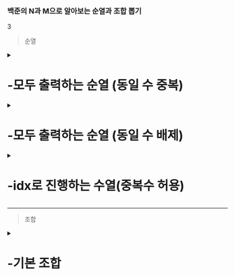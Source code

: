 ### 백준의 N과 M으로 알아보는 순열과 조합 뽑기
3
> 순열
 
<details> <summary> <h1>-모두 출력하는 순열 (동일 수 중복) </h1> </summary>

[N과M 1](https://www.acmicpc.net/problem/15649)       
        
[##_Image|kage@JKOul/btrt0M7qsbk/kddfgxNs0LO7KiBWUkD5zK/img.png|CDM|1.3|{"originWidth":1030,"originHeight":459,"style":"alignCenter"}_##]

```java
static class Permutation{
        int n;
        int r;
        int now[];
        ArrayList<ArrayList<Integer>> result;

        public Permutation(int n, int r){
            this.n = n;
            this.r = r;
            now = new int[r];
            result = new ArrayList<>();
        }

        public void perm(int[] arr, int depth){
            if(depth == r){
                for(int i = 0; i < now.length; i++){
                    System.out.print(now[i] + " ");
                }
                System.out.println();
                return;
            }
            for(int i = 0; i < n; i++){ //방문 처리 없이 모두 처리한다.
                now[depth] = arr[i];
                perm(arr, depth+1);
            }
        }
    }
```
  
</details>  

<details> <summary> <h1>-모두 출력하는 순열 (동일 수 배제) </h1> </summary>
        
[N과M 3](https://www.acmicpc.net/problem/15651)           

[##_Image|kage@JKOul/btrt0M7qsbk/kddfgxNs0LO7KiBWUkD5zK/img.png|CDM|1.3|{"originWidth":1030,"originHeight":459,"style":"alignCenter"}_##]

```java
static class Permutation{
        int n;
        int r;
        int now[];
        ArrayList<ArrayList<Integer>> result;

        public Permutation(int n, int r){
            this.n = n;
            this.r = r;
            now = new int[r];
            result = new ArrayList<>();
        }

        public void perm(int[] arr, int depth){
            if(depth == r){
                for(int i = 0; i < now.length; i++){
                    System.out.print(now[i] + " ");
                }
                System.out.println();
                return;
            }
            for(int i = 0; i < n; i++){ //방문 처리 없이 모두 처리한다.
                 if(visited[i]) continue;
                 output[depth] = arr.get(i);
                 visited[i] = true;
                 dfs(depth+1);
                 visited[i] = false;
            }
        }
    }

     //변수
    static boolean visited[];
    static ArrayList<Integer> arr = new ArrayList<>();
    static int n,r;

   public static void main(String[] args) {
        Scanner sc = new Scanner(System.in);
        n = sc.nextInt();
        r = sc.nextInt();
        visited = new boolean[n];

        for(int i = 1; i <=n; i++){
            arr.add(i);
        }
       Permutation p = new Permutation(n, r);
       p.perm(arr.stream().mapToInt(Integer::intValue).toArray(), 0);
       // Combination comb = new Combination(n, r);
        //comb.comb(arr, 0, 0, 0);

    }
}
```

 </details>                                                     

<details> <summary> <h1>-idx로 진행하는 수열(중복수 허용) </h1> </summary>  
        
[N과M 4](https://www.acmicpc.net/problem/15652)           
 
![image](https://user-images.githubusercontent.com/37995817/155260357-f6ca2059-67a9-4cd1-8c6b-72608aa885af.png)

```java
import java.util.*;

public class Main {
  
    static class Permutation{
        int n;
        int r;
        int now[];
        ArrayList<ArrayList<Integer>> result;
        public Permutation(int n, int r){
            this.n = n;
            this.r = r;
            now = new int[r];
            result = new ArrayList<>();
        }

        public void perm(int[] arr, int idx, int depth){
            if(depth == r){
                for(int i = 0; i < now.length; i++){
                    System.out.print(now[i] + " ");
                }
                System.out.println();
                return;
            }
            for(int i = idx; i < n; i++){
                now[depth] = arr[i];
                perm(arr,i, depth+1);
            }
        }
    }
    static boolean visited[];
    static ArrayList<Integer> arr = new ArrayList<>();
    static int n,r;
   public static void main(String[] args) {
        Scanner sc = new Scanner(System.in);
        n = sc.nextInt();
        r = sc.nextInt();
        visited = new boolean[n];

        for(int i = 1; i <=n; i++){
            arr.add(i);
        }
       Permutation p = new Permutation(n, r);
       p.perm(arr.stream().mapToInt(Integer::intValue).toArray(),0, 0);
    }
}
```
 
 </details>                                                     
  
---

> 조합

<details> <summary> <h1>-기본 조합 </h1> </summary>   

[N과M 2](https://www.acmicpc.net/problem/15650)             
        

[##_Image|kage@05rcz/btrt6e2TJYE/U4dzQPIMcoUZD3yh3PM2X0/img.png|CDM|1.3|{"originWidth":1052,"originHeight":376,"style":"alignCenter"}_##]

```java
    static class Combination{
        int n;
        int r;
        int[] now;
        ArrayList<ArrayList<Integer>> result;
        
        public Combination(int n, int r){
            this.n = n;
            this.r = r;
            now = new int[r];
            result = new ArrayList<>();
        }
        
        public void comb(ArrayList<Integer> arr, int depth, int target, int idx){
            if(depth == r){
                ArrayList<Integer> temp = new ArrayList<>();
                for(int i = 0; i < now.length; i++){
                    System.out.print(arr.get(now[i]) + " ");
                }
                System.out.println();
                return;
            }
            if(target == n) return;
            now[idx] = target;
            comb(arr,depth+1,target+1,idx+1);
            comb(arr,depth,target+1,idx);
        }
    }

   public static void main(String[] args) {
        Scanner sc = new Scanner(System.in);
        n = sc.nextInt();
        r = sc.nextInt();
        
        Combination comb = new Combination(n, r);
        comb.comb(arr, 0, 0, 0);

    }
}
```

</details>
